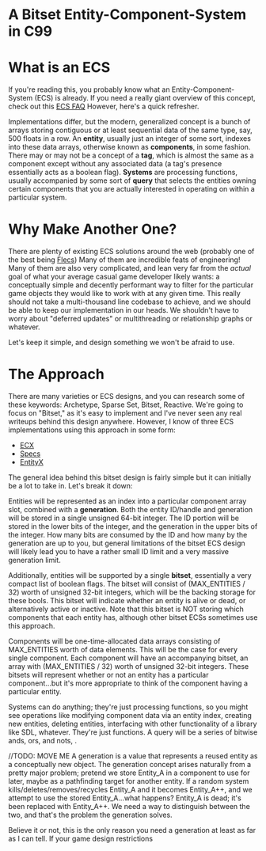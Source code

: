 # **A Bitset Entity-Component-System in C99**

# What is an ECS
If you're reading this, you probably know what an Entity-Component-System (ECS) is already. If you need a really giant overview of this concept, check out this [ECS FAQ](https://github.com/SanderMertens/ecs-faq) However, here's a quick refresher.

Implementations differ, but the modern, generalized concept is a bunch of arrays storing contiguous or at least sequential data of the same type, say, 500 floats in a row. An **entity**, usually just an integer of some sort, indexes into these data arrays, otherwise known as **components**, in some fashion. There may or may not be a concept of a **tag**, which is almost the same as a component except without any associated data (a tag's presence essentially acts as a boolean flag). **Systems** are processing functions, usually accompanied by some sort of **query** that selects the entities owning certain components that you are actually interested in operating on within a particular system.

# Why Make Another One?
There are plenty of existing ECS solutions around the web (probably one of the best being [Flecs](https://github.com/SanderMertens/flecs)) Many of them are incredible feats of engineering! Many of them are also very complicated, and lean very far from the *actual* goal of what your average casual game developer likely wants: a conceptually simple and decently performant way to filter for the particular game objects they would like to work with at any given time. This really should not take a multi-thousand line codebase to achieve, and we should be able to keep our implementation in our heads. We shouldn't have to worry about "deferred updates" or multithreading or relationship graphs or whatever.

Let's keep it simple, and design something we won't be afraid to use.

# The Approach
There are many varieties or ECS designs, and you can research some of these keywords: Archetype, Sparse Set, Bitset, Reactive. We're going to focus on "Bitset," as it's easy to implement and I've never seen any real writeups behind this design anywhere. However, I know of three ECS implementations using this approach in some form:

- [ECX](https://github.com/eliasku/ecx)
- [Specs](https://github.com/amethyst/specs)
- [EntityX](https://github.com/alecthomas/entityx)

The general idea behind this bitset design is fairly simple but it can initially be a lot to take in. Let's break it down:

Entities will be represented as an index into a particular component array slot, combined with a **generation**. Both the entity ID/handle and generation will be stored in a single unsigned 64-bit integer. The ID portion will be stored in the lower bits of the integer, and the generation in the upper bits of the integer. How many bits are consumed by the ID and how many by the generation are up to you, but general limitations of the bitset ECS design will likely lead you to have a rather small ID limit and a very massive generation limit.

Additionally, entities will be supported by a single **bitset**, essentially a very compact list of boolean flags. The bitset will consist of (MAX_ENTITIES / 32) worth of unsigned 32-bit integers, which will be the backing storage for these bools. This bitset will indicate whether an entity is alive or dead, or alternatively active or inactive. Note that this bitset is NOT storing which components that each entity has, although other bitset ECSs sometimes use this approach. 

Components will be one-time-allocated data arrays consisting of MAX_ENTITIES worth of data elements. This will be the case for every single component. Each component will have an accompanying bitset, an array with (MAX_ENTITIES / 32) worth of unsigned 32-bit integers. These bitsets will represent whether or not an entity has a particular component...but it's more appropriate to think of the component having a particular entity.

Systems can do anything; they're just processing functions, so you might see operations like modifying component data via an entity index, creating new entities, deleting entities, interfacing with other functionality of a library like SDL, whatever. They're just functions. A query will be a series of bitwise ands, ors, and nots, .

//TODO: MOVE ME
A generation is a value that represents a reused entity as a conceptually new object. The generation concept arises naturally from a pretty major problem; pretend we store Entity_A in a component to use for later, maybe as a pathfinding target for another entity. If a random system kills/deletes/removes/recycles Entity_A and it becomes Entity_A++, and we attempt to use the stored Entity_A...what happens? Entity_A is dead; it's been replaced with Entity_A++. We need a way to distinguish between the two, and that's the problem the generation solves. 

Believe it or not, this is the only reason you need a generation at least as far as I can tell. If your game design restrictions



